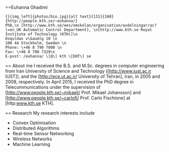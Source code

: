==Euhanna Ghadimi 

~~~
{}{img_left}{photos/bio.jpg}{alt text}{131}{160}{http://people.kth.se/~euhanna/}
PhD,\n [http://www.kth.se/ees/omskolan/organisation/avdelningar/ac?l=en_UK Automatic Control Department], \n[http://www.kth.se Royal Institute of Technology (KTH)]\n
Osquldas v\&aumlg 10 \n
100 44 Stockholm, Sweden \n 
Phone: \+46 8 790 7000 \n
Fax: \+46 8 790 7329\n
E-post: /euhanna/ \[@\] kth \[DOT\] se
~~~

== About me
I received the B.S. and M.Sc. degrees in computer engineering from Iran University of Science and Technology ([http://www.iust.ac.ir IUST]), and the [http://ece.ut.ac.ir/ University of Tehran], Iran, in 2005 and 2008, respectively. In April 2015, I received the PhD degree in Telecommunications under the supervision of 
 [http://www.people.kth.se/~mikaelj/ Prof. Mikael Johansson] and  [http://www.people.kth.se/~carlofi/ Prof. Carlo Fischione] at [http:www.kth.se KTH].  

== Research
My research interests include 
- Convex Optimisation  
- Distributed Algorithms
- Real-time Sensor Networking
- Wireless Networks
- Machine Learning
